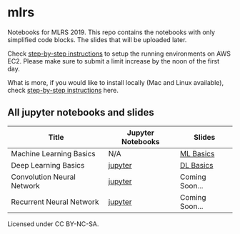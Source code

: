 # mlrs


Notebooks for MLRS 2019. This repo contains the notebooks with only simplified code blocks. The slides that will be uploaded later.

Check [step-by-step instructions](http://numpy.d2l.ai/chapter_appendix/aws.html) to setup the running environments on AWS EC2. Please make sure to submit a limit increase by the noon of the first day.

What is more, if you would like to install locally (Mac and Linux available), check [step-by-step instructions](http://numpy.d2l.ai/chapter_install/install.html) here.

## All jupyter notebooks and slides

| Title                               |  Jupyter  Notebooks    |  Slides    |
| ------------------------------ | ---- | ---- |
| Machine Learning Basics | N/A | [ML Basics]() |
| Deep Learning Basics | [jupyter](https://github.com/goldmermaid/mlrs/tree/master/DL_basics) | [DL Basics]() |
| Convolution Neural Network | [jupyter](https://github.com/goldmermaid/mlrs/tree/master/cnn) | Coming Soon... |
| Recurrent Neural Network | [jupyter](https://github.com/goldmermaid/mlrs/tree/master/rnn) | Coming Soon... |

Licensed under CC BY-NC-SA.
